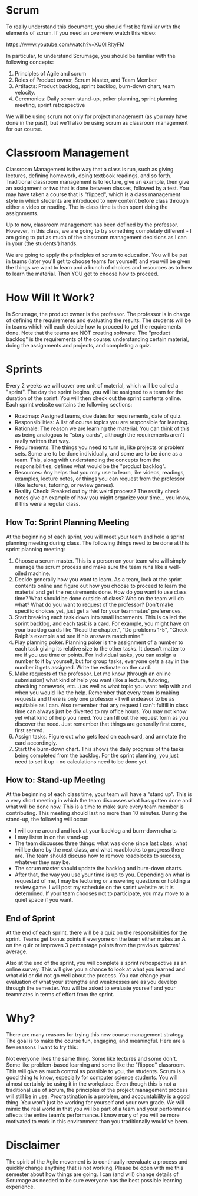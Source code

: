 # Scrum
To really understand this document, you should first be familiar with the elements of scrum.  If you need an overview, watch this video:

https://www.youtube.com/watch?v=XU0llRltyFM

In particular, to understand Scrumage, you should be familiar with the following concepts:

1. Principles of Agile and scrum
2. Roles of Product owner, Scrum Master, and Team Member
3. Artifacts: Product backlog, sprint backlog, burn-down chart, team velocity.
4. Ceremonies: Daily scrum stand-up, poker planning, sprint planning meeting, sprint retrospective

We will be using scrum not only for project management (as you may have done in the past), but we'll also be using scrum as classroom management for our course.  

# Classroom Management
Classroom Management is the way that a class is run, such as giving lectures, defining homework, doing textbook readings, and so forth.  Traditional classroom management is to lecture, give an example, then give an assignment or two that is done between classes, followed by a test.  You may have taken a course that is "flipped", which is a class management style in which students are introduced to new content before class through either a video or reading.  The in-class time is then spent doing the assignments.

Up to now, classroom management has been defined by the professor.  However, in this class, we are going to try something completely different - I am going to put as much of the classroom management decisions as I can in your (the students') hands.

We are going to apply the principles of scrum to education. You will be put in teams (later you'll get to choose teams for yourself) and you will be given the things we want to learn and a bunch of choices and resources as to how to learn the material.  Then YOU get to choose how to proceed.

# How Will It Work?
In Scrumage, the product owner is the professor.  The professor is in charge of defining the requirements and evaluating the results.  The students will be in teams which will each decide how to proceed to get the requirements done.  Note that the teams are NOT creating software.  The "product backlog" is the requirements of the course: understanding certain material, doing the assignments and projects, and completing a quiz.  

# Sprints
Every 2 weeks we will cover one unit of material, which will be called a "sprint".  The day the sprint begins, you will be assigned to a team for the duration of the sprint.  You will then check out the sprint contents online.  Each sprint website contains the following sections:

* Roadmap: Assigned teams, due dates for requirements, date of quiz. 
* Responsibilities: A list of course topics you are responsible for learning.  
* Rationale: The reason we are learning the material.  You can think of this as being analogous to "story cards", although the requirements aren't really written that way.
* Requirements: The things you need to turn in, like projects or problem sets.  Some are to be done individually, and some are to be done as a team.  This, along with understanding the concepts from the responsibilities, defines what would be the "product backlog".
* Resources: Any helps that you may use to learn, like videos, readings, examples, lecture notes, or things you can request from the professor (like lectures, tutoring, or review games).
* Reality Check: Freaked out by this weird process?  The reality check notes give an example of how you might organize your time... you know, if this were a regular class.

## How To: Sprint Planning Meeting
 At the beginning of each sprint, you will meet your team and hold a sprint planning meeting during class.  The following things need to be done at this sprint planning meeting:

1. Choose a scrum master.  This is a person on your team who will simply manage the scrum process and make sure the team runs like a well-oiled machine.  
2. Decide generally how you want to learn.  As a team, look at the sprint contents online and figure out how you choose to proceed to learn the material and get the requirements done. How do you want to use class time?  What should be done outside of class?  Who on the team will do what?  What do you want to request of the professor?  Don't make specific choices yet, just get a feel for your teammates' preferences.
3. Start breaking each task down into small increments.  This is called the sprint backlog, and each task is a card.  For example, you might have on your backlog cards like "Read the chapter.", "Do problems 1-5", "Check Ralph's example and see if his answers match mine."
4. Play planning poker.  Planning poker is the assignment of a number to each task giving its relative size to the other tasks.  It doesn't matter to me if you use time or points.  For individual tasks, you can assign a number to it by yourself, but for group tasks, everyone gets a say in the number it gets assigned.  Write the estimate on the card.
5. Make requests of the professor.  Let me know (through an online submission) what kind of help you want (like a lecture, tutoring, checking homework, etc...) as well as what topic you want help with and when you would like the help.  Remember that every team is making requests and there is only one professor - I will endeavor to be as equitable as I can.  Also remember that any request I can't fulfill in class time can always just be diverted to my office hours.  You may not know yet what kind of help you need.  You can fill out the request form as you discover the need.  Just remember that things are generally first come, first served.
6. Assign tasks.  Figure out who gets lead on each card, and annotate the card accordingly.
7. Start the burn-down chart.  This shows the daily progress of the tasks being completed from the backlog.  For the sprint planning, you just need to set it up - no calculations need to be done yet.
## How to: Stand-up Meeting
At the beginning of each class time, your team will have a "stand up".  This is a very short meeting in which the team discusses what has gotten done and what will be done now.  This is a time to make sure every team member is contributing.  This meeting should last no more than 10 minutes.  During the stand-up, the following will occur:

* I will come around and look at your backlog and burn-down charts
* I may listen in on the stand-up
* The team discusses three things: what was done since last class, what will be done by the next class, and what roadblocks to progress there are.  The team should discuss how to remove roadblocks to success, whatever they may be.
* The scrum master should update the backlog and burn-down charts.
* After that, the way you use your time is up to you.  Depending on what is requested of me, I may be lecturing or answering questions or holding a review game.  I will post my schedule on the sprint website as it is determined.  If your team chooses not to participate, you may move to a quiet space if you want.

## End of Sprint
At the end of each sprint, there will be a quiz on the responsibilities for the sprint.  Teams get bonus points if everyone on the team either makes an A on the quiz or improves 3 percentage points from the previous quizzes' average.

Also at the end of the sprint, you will complete a sprint retrospective as an online survey.  This will give you a chance to look at what you learned and what did or did not go well about the process.  You can change your evaluation of what your strengths and weaknesses are as you develop through the semester. You will be asked to evaluate yourself and your teammates in terms of effort from the sprint.  

# Why?
There are many reasons for trying this new course management strategy.  The goal is to make the course fun, engaging, and meaningful.  Here are a few reasons I want to try this:

Not everyone likes the same thing.  Some like lectures and some don't.  Some like problem-based learning and some like the "flipped" classroom.  This will give as much control as possible to you, the students.
Scrum is a good thing to know, especially for computer science students.  You will almost certainly be using it in the workplace.  Even though this is not a traditional use of scrum, the principles of the project management process will still be in use.
Procrastination is a problem, and accountability is a good thing.  You won't just be working for yourself and your own grade.  We will mimic the real world in that you will be part of a team and your performance affects the entire team's performance.  I know many of you will be more motivated to work in this environment than you traditionally would've been.
# Disclaimer
The spirit of the Agile movement is to continually reevaluate a process and quickly change anything that is not working.  Please be open with me this semester about how things are going.  I can (and will) change details of Scrumage as needed to be sure everyone has the best possible learning experience.

